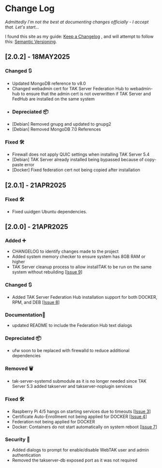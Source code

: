 # Change Log
*Admittedly I'm not the best at documenting changes officially - I accept that.  Let's start...*

I found this site as my guide: [Keep a Changelog](https://keepachangelog.com/en/1.1.0/) , and will attempt to follow this: [Semantic Versioning](https://semver.org/).

## [2.0.2] - 18MAY2025
### Changed 🔃 <!-- changes in existing functionality -->
- Updated MongoDB reference to v8.0
- Changed webadmin cert for TAK Server Federation Hub to webadmin-hub to ensure that the admin cert is not overwritten if TAK Server and FedHub are installed on the same system
- ### Depreciated 📦 <!-- soon-to-be removed features -->
- [Debian] Removed gnupg and updated to gnupg2
- [Debian] Removed MongoDB 7.0 References
### Fixed 🛠️ <!--  bug fixes -->
- Firewall does not apply QUIC settings when installing TAK Server 5.4
- [Debian] TAK Server already installed being bypassed because of copy-paste error
- [Docker] Fixed federation cert not being copied after installation

## [2.0.1] - 21APR2025
### Fixed 🛠️ <!--  bug fixes -->
- Fixed uuidgen Ubuntu dependencies.

## [2.0.0] - 21APR2025
### Added ➕ <!-- new features -->
- CHANGELOG to identify changes made to the project
- Added system memory checker to ensure system has 8GB RAM or higher
- TAK Server cleanup process to allow installTAK to be run on the same system without rebuilding [[Issue 9](https://github.com/myTeckNet/installTAK/issues/9)]
### Changed 🔃 <!-- changes in existing functionality -->
- Added TAK Server Federation Hub installation support for both DOCKER, RPM, and DEB [[Issue 8](https://github.com/myTeckNet/installTAK/issues/8)]
### Documentation📎
- updated README to include the Federation Hub text dialogs
### Depreciated 📦 <!-- soon-to-be removed features -->
- ufw soon to be replaced with firewalld to reduce additional dependencies
### Removed 🗑️ <!-- now removed features -->
- tak-server-systemd submodule as it is no longer needed since TAK Server 5.3 added takserver and takserver-noplugin services
### Fixed 🛠️ <!--  bug fixes -->
- Raspberry Pi 4/5 hangs on starting services due to timeouts [[Issue 3](https://github.com/myTeckNet/installTAK/issues/3)]
- Certificate Auto-Enrollment not being applied for DOCKER [[Issue 4](https://github.com/myTeckNet/installTAK/issues/4)]
- Federation not being applied for DOCKER
- Docker: Containers do not start automatically on system reboot [[Issue 7](https://github.com/myTeckNet/installTAK/issues/7)]
### Security 🔐 <!-- vulnerabilities -->
- Added dialogs to prompt for enable/disable WebTAK user and admin authentication
- Removed the takserver-db exposed port as it was not required